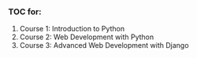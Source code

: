 ### TOC for:

1. Course 1: Introduction to Python
2. Course 2: Web Development with Python
3. Course 3: Advanced Web Development with Django
